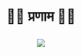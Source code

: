 <h1><p align="center">🙏🏽 प्रणाम 🙏🏽</p></h1>

<p align="center">
  <img src="https://i.ibb.co/t4WstzV/thinerc-blink-2-small.gif" />
</p>
